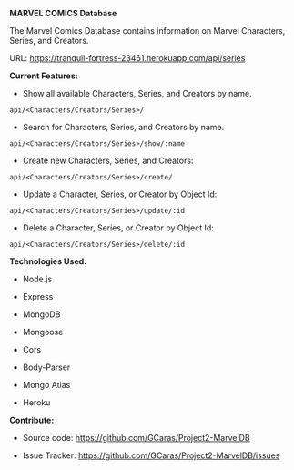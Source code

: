**MARVEL COMICS Database**

The Marvel Comics Database contains information on Marvel Characters, Series, and Creators. 

URL: https://tranquil-fortress-23461.herokuapp.com/api/series

**Current Features:**

* Show all available Characters, Series, and Creators by name. 

```
api/<Characters/Creators/Series>/
```

* Search for Characters, Series, and Creators by name. 
```
api/<Characters/Creators/Series>/show/:name
```

* Create new Characters, Series, and Creators:
```
api/<Characters/Creators/Series>/create/
```

* Update a Character, Series, or Creator by Object Id:
```
api/<Characters/Creators/Series>/update/:id
```

* Delete a Character, Series, or Creator by Object Id:
```
api/<Characters/Creators/Series>/delete/:id
```

**Technologies Used:**

* Node.js
* Express
* MongoDB
* Mongoose
* Cors
* Body-Parser

* Mongo Atlas 

* Heroku

**Contribute:**

* Source code: https://github.com/GCaras/Project2-MarvelDB
  
* Issue Tracker: https://github.com/GCaras/Project2-MarvelDB/issues





